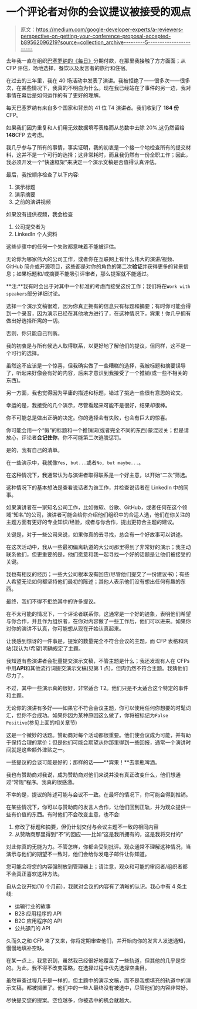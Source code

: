 # 一个评论者对你的会议提议被接受的观点

> 原文：<https://medium.com/google-developer-experts/a-reviewers-perspective-on-getting-your-conference-proposal-accepted-b89562096219?source=collection_archive---------5----------------------->

去年我一直在组织[巴塞罗纳的《每日》](https://youtu.be/6NLXKhpv8I8?t=355)分期付款，在那里我接触了方方面面；从 CFP 评估，场地选择，餐饮以及发言者的旅行和住宿。

在过去的三年里，我在 40 场活动中发表了演讲。我被拒绝了——很多次——很多次，在某些情况下，我真的不明白为什么。现在我已经站在了事件的另一边，我对事情在幕后是如何运作的有了更好的理解。

每天巴塞罗纳有来自多个国家和背景的 41 位 T4 演讲者。我们收到了 **184 份**CFP。

如果我们因为重复和人们用无效数据填写表格而从总数中去除 20%,这仍然留给**148**CFP 去考虑。

我几乎参与了所有的事情，事实证明，我的初衷是一个接一个地检查所有的提交材料，这并不是一个可行的选择；这非常耗时，而且我仍然有一份全职工作；因此，我必须开发一个“快速框架”来决定一个演示文稿是否值得认真评估。

最后，我按顺序检查了以下内容:

1.  演示标题
2.  演示摘要
3.  之前的演讲视频

如果没有提供视频，我会检查

1.  公司提交者为
2.  LinkedIn 个人资料

这些步骤中的任何一个失败都意味着不能被评估。

无论你为哪家伟大的公司工作，或者你在互联网上有什么伟大的演讲/视频、GitHub 简介或开源项目，这些都是对你的角色的第二次**验证**并获得更多的背景信息；如果标题和/或摘要不能吸引评审者，那么提案就不能通过。

**注:**我有时会出于对其中一个标准的考虑而接受这份工作；我们将在`Work with speakers`部分详细讨论。

选择一个演示文稿很难，因为你真正拥有的信息只有标题和摘要；有时你可能会得到一个录音，因为演示已经在其他地方进行了，在这种情况下，宾果！你几乎拥有做出好选择所需的一切。

否则，你只能自己判断。

我的初衷是与所有候选人取得联系，以更好地了解他们的提议，但同样，这不是一个可行的选择。

虽然这不应该是一个惊喜，但我确实做了一些糟糕的选择，我被标题和摘要误导了，听起来好像会有好的内容，后来才意识到我接受了一个推销(或一些不相关的东西)。

另一方面，我也觉得因为平庸的描述和标题，错过了挑选一些很有意思的论文。

幸运的是，我接受的几个演示，尽管看起来可能不是很好，结果却很棒。

你不可能总是做出正确的决定。你的选择会有失败，也会有巨大的惊喜。

你可能会用一个“假”的标题和一个推销词(或者完全不同的东西)蒙混过关；但是请放心，评论者**会记住你**，你不可能第二次逃脱惩罚。

是的，我有自己的清单。

在一些演示中，我就像`Yes, but...`或者`No, but maybe...`。

在这种情况下，我通常认为与演讲者取得联系是一个好主意，以开始“二次”筛选。

这种情况下的基本想法是查看说话者为谁工作，并检查说话者在 LinkedIn 中的同事。

如果演讲者在一家知名公司工作，比如微软、谷歌、GitHub，或者任何在这个领域“知名”的公司，演讲者可能会给你介绍他们组织中的合适人选，他们在你关注的主题方面有更好的专业知识/经验，或者与你合作，提出更符合主题的建议。

关键是，对于一些公司来说，如果你真的去寻找，总会有一个好故事可以讲述。

在这次活动中，我从一些最初偏离轨道的大公司那里得到了非常好的演示；我主动联系他们，但更重要的是，他们愿意和我一起寻找一个好的话题是让他们被接受的关键。

我也有相反的经历；一些大公司根本没有回应(尽管他们提交了一份建议书)；有些人希望无论如何都坚持他们最初的陈述；其他人表示他们没有想出任何有趣的东西。

最终，我们不得不拒绝其中的许多提议。

在不太可能的情况下，一个评论者联系你，这通常是一个好的迹象，表明他们希望与你合作，并且作为组织者，在你对内容做了一些工作后，他们可以进来。如果你对你的演讲不认真，你可能想从现在开始认真起来。

让我感到惊讶的一件事是，提案的数量完全不符合会议的主题，而 CFP 表格和网站(我认为/希望)明确规定了主题。

我知道有些演讲者会批量提交演示文稿，不管主题是什么；我还发现有人在 CFPs 中用**API**和其他流行词提交演示文稿(见第 1 点)，但肉仍然不符合主题。我猜他们尽力了。

不过，其中一些演示真的很好，非常适合 T2。他们只是不太适合这个特定的事件和主题。

无论你的演讲有多好——如果它不符合会议主题，你可以使用任何你想要的时髦词汇，但你不会成功。如果你因为某种原因这么做了，你将被标记为`False Positive`(参见上面的相关章节)

这是一个微妙的话题。赞助商对每个活动都很重要。他们使会议成为可能，并有助于保持合理的票价；但是他们可能会期望从你那里得到一些回报，通常一个演讲时间就是这些额外津贴之一。

一些提议的会谈可能是好的；那样的话——**宾果！**去拿瓶啤酒。

我也有赞助商对我说，成为赞助商对他们来说并没有真正改变什么，他们想通过“常规”程序。我真的很感激。

不幸的是，提议的陈述可能与会议不一致。在最坏的情况下，你可能会得到推销。

在某些情况下，你可以与赞助商的发言人合作，让他们回到正轨，并为观众提供一些有价值的东西。有时他们不会改变主意，也不会:

1.  修改了标题和摘要，但仍计划交付与会议主题不一致的相同内容
2.  从赞助商那里得到“不”的回应——比如“这是我所拥有的，这是我将交付的”

对此你真的无能为力。不管怎样，你都会受到批评。观众通常不理解这种情况，当演示与他们的期望不一致时，他们会给你发电子邮件让你知道。

您可能会将您的内容强制放到管理器上；请注意，观众和可能的审阅者/组织者都不会真正喜欢这种方法。

自从会议开始(10 个月前)，我就对会议的内容有了清晰的认识。我心中有 4 条主线:

*   运输行业的故事
*   B2B 应用程序的 API
*   B2C 应用程序的 API
*   公共部门的 API

久而久之和 CFP 来了又来，你将定期审查他们，并开始向你的发言人发送通知，慢慢地填补空缺。

在某一点上，我意识到，虽然我已经很好地覆盖了一些轨道，但其他的几乎是空的。为此，我不得不改变策略，在选择过程中优先选择空曲目。

虽然审查过程几乎是一样的，但主题中的演示文稿，而不是我想填充的轨道中的演示文稿，都被搁置了。他们中的一些人最终没有被选中，尽管他们的内容非常好。

尽快提交您的提案。空位越多，你被选中的机会就越大。